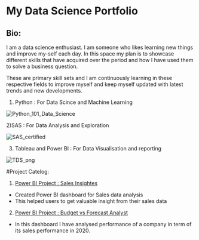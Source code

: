 # My Data Science Portfolio

## Bio: 
I am a data science enthusiast. I am someone who likes learning new things and improve my-self each day. In this space my plan is to showcase different skills that have acquired over the period and how I have used them to solve a business question. 

These are primary skill sets and I am continuously learning in these respective fields to improve myself and keep myself updated with latest trends and new developments.

1) Python : For Data Scince and Machine Learning

![Python_101_Data_Science](https://user-images.githubusercontent.com/61430361/103727762-1a84ce80-5002-11eb-9347-82cb7f13d718.png)

2)SAS : For Data Analysis and Exploration 

![SAS_certified](https://user-images.githubusercontent.com/61430361/103727764-1bb5fb80-5002-11eb-9fa1-ce428ee68d1b.png)

3) Tableau and Power BI : For Data Visualisation and reporting

![TDS_png](https://user-images.githubusercontent.com/61430361/103727767-1c4e9200-5002-11eb-8bee-5fb664334476.png)


#Project Catelog:

1) [Power BI Project : Sales Insightes](https://github.com/harshuvj/Power-BI-Projects/blob/main/README.md)
- Created Power BI dashboard for Sales data analysis
- This helped users to get valuable insight from their sales data

2) [Power BI Project : Budget vs  Forecast Analyst](https://github.com/harshuvj/Power-BI-Project_102/blob/main/README.md)
- In this dashboard I have analysed performance of a company in term of its sales performance in 2020.



